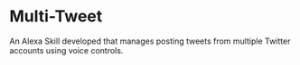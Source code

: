# Multi-Tweet
An Alexa Skill developed that manages posting tweets from multiple Twitter accounts using voice controls.
